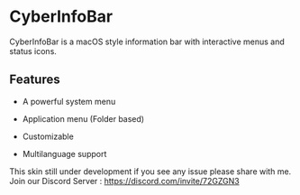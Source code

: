 # CyberInfoBar

CyberInfoBar is a macOS style information bar with interactive menus and status icons.

## Features

- A powerful system menu 

- Application menu (Folder based)

- Customizable

- Multilanguage support


This skin still under development if you see any issue please share with me. 
Join our Discord Server : https://discord.com/invite/72GZGN3
